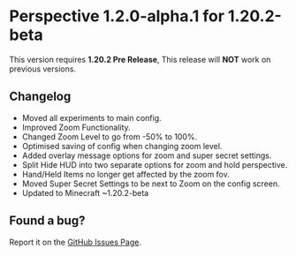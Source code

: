 # Perspective 1.2.0-alpha.1 for 1.20.2-beta

This version requires **1.20.2 Pre Release**, This release will **NOT** work on previous versions.

## Changelog
- Moved all experiments to main config.
- Improved Zoom Functionality.
- Changed Zoom Level to go from -50% to 100%.
- Optimised saving of config when changing zoom level.
- Added overlay message options for zoom and super secret settings.
- Split Hide HUD into two separate options for zoom and hold perspective.
- Hand/Held Items no longer get affected by the zoom fov.
- Moved Super Secret Settings to be next to Zoom on the config screen.
- Updated to Minecraft ~1.20.2-beta

## Found a bug?
Report it on the [GitHub Issues Page](https://github.com/MCLegoMan/Perspective/issues).    